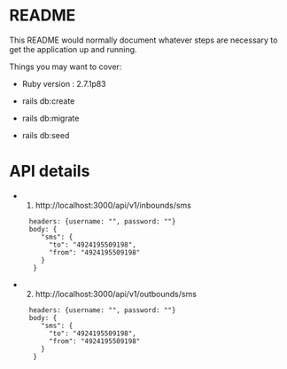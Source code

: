 # README

This README would normally document whatever steps are necessary to get the
application up and running.

Things you may want to cover:

* Ruby version : 2.7.1p83

* rails db:create
* rails db:migrate
* rails db:seed

# API details
* 1. http://localhost:3000/api/v1/inbounds/sms
```
     headers: {username: "", password: ""}
     body: {
        "sms": {
          "to": "4924195509198",
          "from": "4924195509198"
        } 
      }
 ```
 * 2. http://localhost:3000/api/v1/outbounds/sms
```
     headers: {username: "", password: ""}
     body: {
        "sms": {
          "to": "4924195509198",
          "from": "4924195509198"
        } 
      }
 ```
 
